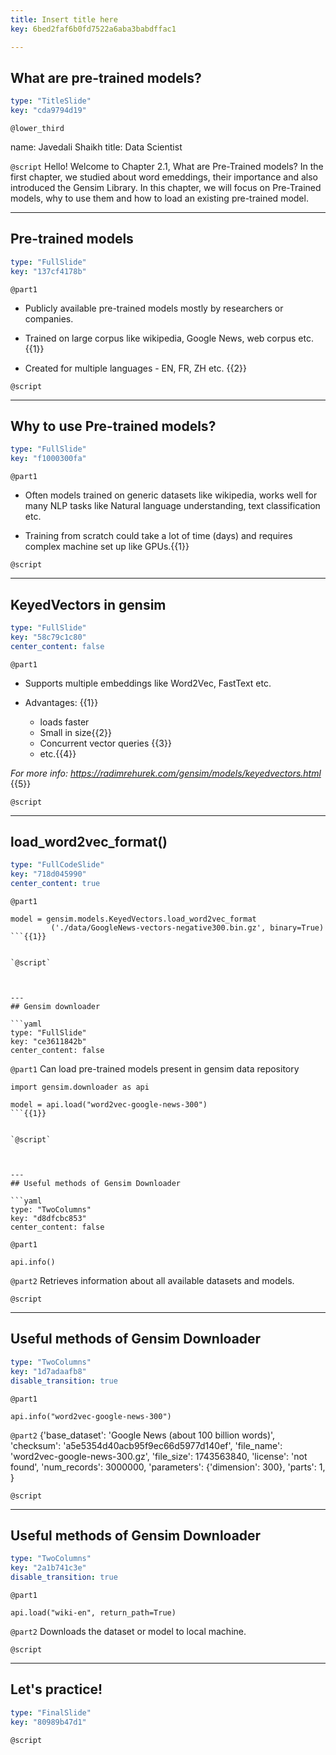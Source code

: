 ```yaml
---
title: Insert title here
key: 6bed2faf6b0fd7522a6aba3babdffac1

---
```

## What are pre-trained models?

```yaml
type: "TitleSlide"
key: "cda9794d19"
```

`@lower_third`

name: Javedali Shaikh
title: Data Scientist


`@script`
Hello! Welcome to Chapter 2.1, What are Pre-Trained models? In the first chapter, we studied about word emeddings, their importance and also introduced the Gensim Library. In this chapter, we will focus on Pre-Trained models, why to use them and how to load an existing pre-trained model.


---
## Pre-trained models

```yaml
type: "FullSlide"
key: "137cf4178b"
```

`@part1`
- Publicly available pre-trained models mostly by researchers or companies.

- Trained on large corpus like wikipedia, Google News, web corpus etc.{{1}}

- Created for multiple languages - EN, FR, ZH etc. {{2}}


`@script`



---
## Why to use Pre-trained models?

```yaml
type: "FullSlide"
key: "f1000300fa"
```

`@part1`
- Often models trained on generic datasets like wikipedia, works well for many NLP tasks like Natural language understanding, text classification etc.

- Training from scratch could take a lot of time (days) and requires complex machine set up like GPUs.{{1}}


`@script`



---
## KeyedVectors in gensim

```yaml
type: "FullSlide"
key: "58c79c1c80"
center_content: false
```

`@part1`
- Supports multiple embeddings like Word2Vec, FastText etc.

- Advantages: {{1}}

   - loads faster
   - Small in size{{2}}
   - Concurrent vector queries {{3}}
   - etc.{{4}}

_For more info: https://radimrehurek.com/gensim/models/keyedvectors.html_ {{5}}


`@script`



---
## load_word2vec_format()

```yaml
type: "FullCodeSlide"
key: "718d045990"
center_content: true
```

`@part1`
```
model = gensim.models.KeyedVectors.load_word2vec_format
         ('./data/GoogleNews-vectors-negative300.bin.gz', binary=True)
```{{1}}


`@script`



---
## Gensim downloader

```yaml
type: "FullSlide"
key: "ce3611842b"
center_content: false
```

`@part1`
Can load pre-trained models present in gensim data repository

```
import gensim.downloader as api

model = api.load("word2vec-google-news-300")
```{{1}}


`@script`



---
## Useful methods of Gensim Downloader

```yaml
type: "TwoColumns"
key: "d8dfcbc853"
center_content: false
```

`@part1`
```
api.info()
```


`@part2`
Retrieves information about all available datasets and models.


`@script`



---
## Useful methods of Gensim Downloader

```yaml
type: "TwoColumns"
key: "1d7adaafb8"
disable_transition: true
```

`@part1`
```
api.info("word2vec-google-news-300")
```


`@part2`
{'base_dataset': 'Google News (about 100 billion words)',
 'checksum': 'a5e5354d40acb95f9ec66d5977d140ef',
 'file_name': 'word2vec-google-news-300.gz',
 'file_size': 1743563840,
 'license': 'not found',
 'num_records': 3000000,
 'parameters': {'dimension': 300},
 'parts': 1,
}


`@script`



---
## Useful methods of Gensim Downloader

```yaml
type: "TwoColumns"
key: "2a1b741c3e"
disable_transition: true
```

`@part1`
```
api.load("wiki-en", return_path=True)
```


`@part2`
Downloads the dataset or model to local machine.


`@script`



---
## Let's practice!

```yaml
type: "FinalSlide"
key: "80989b47d1"
```

`@script`


